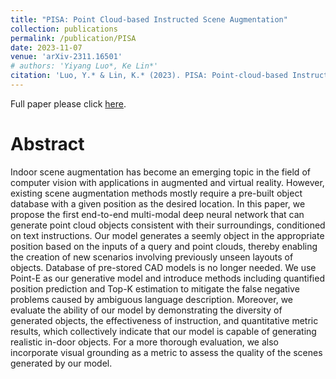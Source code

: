 ```yaml
---
title: "PISA: Point Cloud-based Instructed Scene Augmentation"
collection: publications
permalink: /publication/PISA
date: 2023-11-07
venue: 'arXiv-2311.16501'
# authors: 'Yiyang Luo*, Ke Lin*'
citation: 'Luo, Y.* & Lin, K.* (2023). PISA: Point-cloud-based Instructed Scene Augmentation. arXiv preprint [Cs.CV] arXiv: arXiv.2311.16501.'
---
```

Full paper please click [here](https://arxiv.org/abs/2311.16501).

# Abstract #
Indoor scene augmentation has become an emerging topic in the field of computer vision with applications in augmented and virtual reality. However, existing scene augmentation methods mostly require a pre-built object database with a given position as the desired location. In this paper, we propose the first end-to-end multi-modal deep neural network that can generate point cloud objects consistent with their surroundings, conditioned on text instructions. Our model generates a seemly object in the appropriate position based on the inputs of a query and point clouds, thereby enabling the creation of new scenarios involving previously unseen layouts of objects. Database of pre-stored CAD models is no longer needed. We use Point-E as our generative model and introduce methods including quantified position prediction and Top-K estimation to mitigate the false negative problems caused by ambiguous language description. Moreover, we evaluate the ability of our model by demonstrating the diversity of generated objects, the effectiveness of instruction, and quantitative metric results, which collectively indicate that our model is capable of generating realistic in-door objects. For a more thorough evaluation, we also incorporate visual grounding as a metric to assess the quality of the scenes generated by our model.
